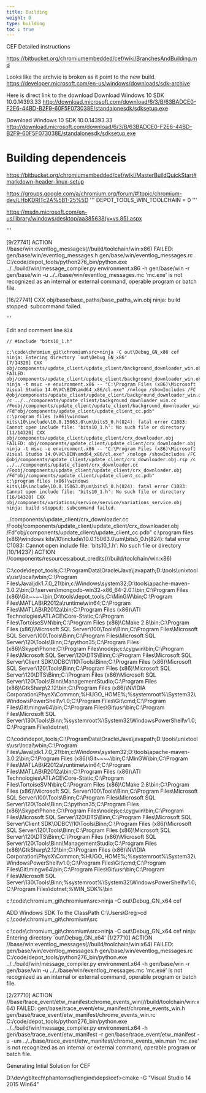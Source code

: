 ```yaml
---
title: Building
weight: 0
type: building
toc : true
---
```

CEF Detailed instructions 

https://bitbucket.org/chromiumembedded/cef/wiki/BranchesAndBuilding.md
 
 
 

Looks like the archvie is broken as it point to the new build.
https://developer.microsoft.com/en-us/windows/downloads/sdk-archive

Here is direct link to the download
Download Windows 10 SDK 10.0.14393.33 http://download.microsoft.com/download/6/3/B/63BADCE0-F2E6-44BD-B2F9-60F5F073038E/standalonesdk/sdksetup.exe

Download Windows 10 SDK 10.0.14393.33 http://download.microsoft.com/download/6/3/B/63BADCE0-F2E6-44BD-B2F9-60F5F073038E/standalonesdk/sdksetup.exe

# Building dependenceis
https://bitbucket.org/chromiumembedded/cef/wiki/MasterBuildQuickStart#markdown-header-linux-setup


https://groups.google.com/a/chromium.org/forum/#!topic/chromium-dev/LHbKDRITc2A%5B1-25%5D
'''
DEPOT_TOOLS_WIN_TOOLCHAIN = 0
'''


https://msdn.microsoft.com/en-us/library/windows/desktop/aa385638(v=vs.85).aspx

'''

[9/27741] ACTION //base/win:eventlog_messages(//build/toolchain/win:x86)
FAILED: gen/base/win/eventlog_messages.h gen/base/win/eventlog_messages.rc
C:/code/depot_tools/python276_bin/python.exe ../../build/win/message_compiler.py environment.x86 -h gen/base/win -r gen/base/win -u ../../base/win/eventlog_messages.mc
'mc.exe' is not recognized as an internal or external command,
operable program or batch file.

[16/27741] CXX obj/base/base_paths/base_paths_win.obj
ninja: build stopped: subcommand failed.

'''

Edit and comment line `824` 
```
// #include "bits10_1.h"
```


```
c:\code\chromium_git\chromium\src>ninja -C out\Debug_GN_x86 cef
ninja: Entering directory `out\Debug_GN_x86'
[7/14320] CXX obj/components/update_client/update_client/background_downloader_win.obj
FAILED: obj/components/update_client/update_client/background_downloader_win.obj
ninja -t msvc -e environment.x86 -- "C:\Program Files (x86)\Microsoft Visual Studio 14.0\VC\BIN\amd64_x86/cl.exe" /nologo /showIncludes /FC @obj/components/update_client/update_client/background_downloader_win.obj.rsp /c ../../components/update_client/background_downloader_win.cc /Foobj/components/update_client/update_client/background_downloader_win.obj /Fd"obj/components/update_client/update_client_cc.pdb"
c:\program files (x86)\windows kits\10\include\10.0.15063.0\um\bits5_0.h(824): fatal error C1083: Cannot open include file: 'bits10_1.h': No such file or directory
[11/14320] CXX obj/components/update_client/update_client/crx_downloader.obj
FAILED: obj/components/update_client/update_client/crx_downloader.obj
ninja -t msvc -e environment.x86 -- "C:\Program Files (x86)\Microsoft Visual Studio 14.0\VC\BIN\amd64_x86/cl.exe" /nologo /showIncludes /FC @obj/components/update_client/update_client/crx_downloader.obj.rsp /c ../../components/update_client/crx_downloader.cc /Foobj/components/update_client/update_client/crx_downloader.obj /Fd"obj/components/update_client/update_client_cc.pdb"
c:\program files (x86)\windows kits\10\include\10.0.15063.0\um\bits5_0.h(824): fatal error C1083: Cannot open include file: 'bits10_1.h': No such file or directory
[16/14320] CXX obj/components/variations/service/service/variations_service.obj
ninja: build stopped: subcommand failed.
```



../components/update_client/crx_downloader.cc /Foobj/components/update_client/update_client/crx_downloader.obj /Fd"obj/components/update_client/update_client_cc.pdb"
c:\program files (x86)\windows kits\10\include\10.0.15063.0\um\bits5_0.h(824): fatal error C1083: Cannot open include file: 'bits10_1.h': No such file or directory
[10/14237] ACTION //components/resources:about_credits(//build/toolchain/win:x86)



C:\code\depot_tools;C:\ProgramData\Oracle\Java\javapath;D:\tools\unixtools\usr\local\wbin;C:\Program Files\Java\jdk1.7.0_21\bin;c:\Windows\system32;D:\tools\apache-maven-3.0.2\bin;D:\servers\mongodb-win32-x86_64-2.0.1\bin;C:\Program Files (x86)\Git~~~~\bin;D:\tools\depot_tools;C:\MinGW\bin;C:\Program Files\MATLAB\R2012a\runtime\win64;C:\Program Files\MATLAB\R2012a\bin;C:\Program Files (x86)\ATI Technologies\ATI.ACE\Core-Static;C:\Program Files\TortoiseSVN\bin;C:\Program Files (x86)\CMake 2.8\\bin;C:\Program Files (x86)\Microsoft SQL Server\100\Tools\Binn\;C:\Program Files\Microsoft SQL Server\100\Tools\Binn\;C:\Program Files\Microsoft SQL Server\120\Tools\Binn\;C:\python35\;C:\Program Files (x86)\Skype\Phone\;C:\Program Files\nodejs\;c:\cygwin\bin;C:\Program Files\Microsoft SQL Server\120\DTS\Binn\;C:\Program Files\Microsoft SQL Server\Client SDK\ODBC\110\Tools\Binn\;C:\Program Files (x86)\Microsoft SQL Server\120\Tools\Binn\;C:\Program Files (x86)\Microsoft SQL Server\120\DTS\Binn\;C:\Program Files (x86)\Microsoft SQL Server\120\Tools\Binn\ManagementStudio\;C:\Program Files (x86)\GtkSharp\2.12\bin;C:\Program Files (x86)\NVIDIA Corporation\PhysX\Common;%HUGO_HOME%;%systemroot%\System32\WindowsPowerShell\v1.0\;C:\Program Files\Git\cmd;C:\Program Files\Git\mingw64\bin;C:\Program Files\Git\usr\bin;C:\Program Files\Microsoft SQL Server\130\Tools\Binn\;%systemroot%\System32\WindowsPowerShell\v1.0\;C:\Program Files\dotnet\

C:\code\depot_tools;C:\ProgramData\Oracle\Java\javapath;D:\tools\unixtools\usr\local\wbin;C:\Program Files\Java\jdk1.7.0_21\bin;c:\Windows\system32;D:\tools\apache-maven-3.0.2\bin;C:\Program Files (x86)\Git~~~~\bin;C:\MinGW\bin;C:\Program Files\MATLAB\R2012a\runtime\win64;C:\Program Files\MATLAB\R2012a\bin;C:\Program Files (x86)\ATI Technologies\ATI.ACE\Core-Static;C:\Program Files\TortoiseSVN\bin;C:\Program Files (x86)\CMake 2.8\bin;C:\Program Files (x86)\Microsoft SQL Server\100\Tools\Binn\;C:\Program Files\Microsoft SQL Server\100\Tools\Binn\;C:\Program Files\Microsoft SQL Server\120\Tools\Binn\;C:\python35\;C:\Program Files (x86)\Skype\Phone\;C:\Program Files\nodejs\;c:\cygwin\bin;C:\Program Files\Microsoft SQL Server\120\DTS\Binn\;C:\Program Files\Microsoft SQL Server\Client SDK\ODBC\110\Tools\Binn\;C:\Program Files (x86)\Microsoft SQL Server\120\Tools\Binn\;C:\Program Files (x86)\Microsoft SQL Server\120\DTS\Binn\;C:\Program Files (x86)\Microsoft SQL Server\120\Tools\Binn\ManagementStudio\;C:\Program Files (x86)\GtkSharp\2.12\bin;C:\Program Files (x86)\NVIDIA Corporation\PhysX\Common;%HUGO_HOME%;%systemroot%\System32\WindowsPowerShell\v1.0\;C:\Program Files\Git\cmd;C:\Program Files\Git\mingw64\bin;C:\Program Files\Git\usr\bin;C:\Program Files\Microsoft SQL Server\130\Tools\Binn\;%systemroot%\System32\WindowsPowerShell\v1.0\;C:\Program Files\dotnet\;%WIN_SDK%\bin

c:\code\chromium_git\chromium\src>ninja -C out\Debug_GN_x64 cef






ADD Windows SDK To the ClassPath
C:\Users\Greg>cd c:\code\chromium_git\chromium\src

c:\code\chromium_git\chromium\src>ninja -C out\Debug_GN_x64 cef
ninja: Entering directory `out\Debug_GN_x64'
[1/27710] ACTION //base/win:eventlog_messages(//build/toolchain/win:x64)
FAILED: gen/base/win/eventlog_messages.h gen/base/win/eventlog_messages.rc
C:/code/depot_tools/python276_bin/python.exe ../../build/win/message_compiler.py environment.x64 -h gen/base/win -r gen/base/win -u ../../base/win/eventlog_messages.mc
'mc.exe' is not recognized as an internal or external command,
operable program or batch file.

[2/27710] ACTION //base/trace_event/etw_manifest:chrome_events_win(//build/toolchain/win:x64)
FAILED: gen/base/trace_event/etw_manifest/chrome_events_win.h gen/base/trace_event/etw_manifest/chrome_events_win.rc
C:/code/depot_tools/python276_bin/python.exe ../../build/win/message_compiler.py environment.x64 -h gen/base/trace_event/etw_manifest -r gen/base/trace_event/etw_manifest -u -um ../../base/trace_event/etw_manifest/chrome_events_win.man
'mc.exe' is not recognized as an internal or external command,
operable program or batch file.





Generating Intial Solution for CEF

D:\dev\gbltech\phantomsql\engine\deps\cef>cmake -G "Visual Studio 14 2015 Win64"

